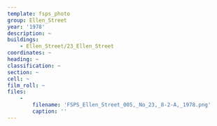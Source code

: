 ```yaml
---
template: fsps_photo
group: Ellen_Street
year: '1978'
description: ~
buildings:
    - Ellen_Street/23_Ellen_Street
coordinates: ~
heading: ~
classification: ~
section: ~
cell: ~
film_roll: ~
files:
    -
        filename: 'FSPS_Ellen_Street_005,_No_23,_8-2-A,_1978.png'
        caption: ''
---
```

